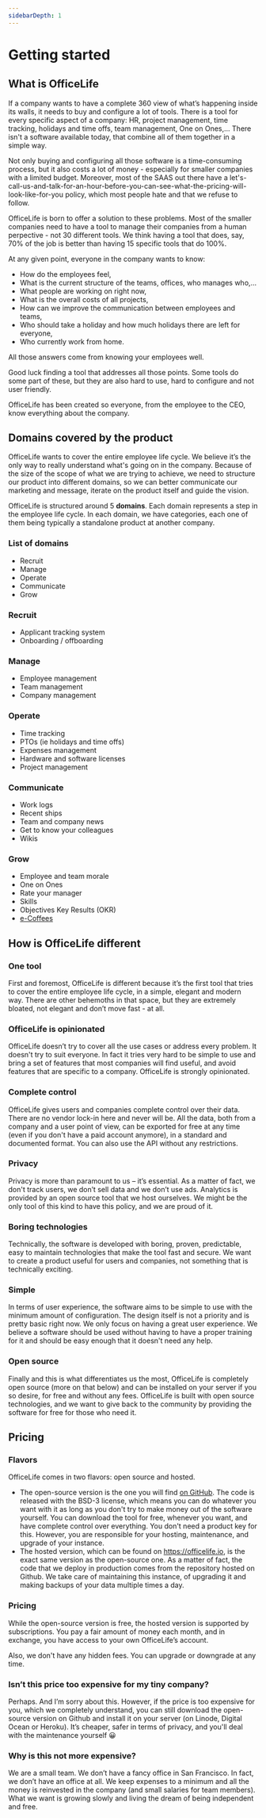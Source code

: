 ```yaml
---
sidebarDepth: 1
---
```


# Getting started

## What is OfficeLife

If a company wants to have a complete 360 view of what’s happening inside its walls, it needs to buy and configure a lot of tools. There is a tool for every specific aspect of a company: HR, project management, time tracking, holidays and time offs, team management, One on Ones,... There isn't a software available today, that combine all of them together in a simple way.

Not only buying and configuring all those software is a time-consuming process, but it also costs a lot of money - especially for smaller companies with a limited budget. Moreover, most of the SAAS out there have a let's-call-us-and-talk-for-an-hour-before-you-can-see-what-the-pricing-will-look-like-for-you policy, which most people hate and that we refuse to follow.

OfficeLife is born to offer a solution to these problems. Most of the smaller companies need to have a tool to manage their companies from a human perpective - not 30 different tools. We think having a tool that does, say, 70% of the job is better than having 15 specific tools that do 100%.

At any given point, everyone in the company wants to know:

* How do the employees feel,
* What is the current structure of the teams, offices, who manages who,…
* What people are working on right now,
* What is the overall costs of all projects,
* How can we improve the communication between employees and teams,
* Who should take a holiday and how much holidays there are left for everyone,
* Who currently work from home.

All those answers come from knowing your employees well.

Good luck finding a tool that addresses all those points. Some tools do some part of these, but they are also hard to use, hard to configure and not user friendly.

OfficeLife has been created so everyone, from the employee to the CEO, know everything about the company.

## Domains covered by the product

OfficeLife wants to cover the entire employee life cycle. We believe it’s the only way to really understand what's going on in the company. Because of the size of the scope of what we are trying to achieve, we need to structure our product into different domains, so we can better communicate our marketing and message, iterate on the product itself and guide the vision.

OfficeLife is structured around 5 **domains**. Each domain represents a step in the employee life cycle. In each domain, we have categories, each one of them being typically a standalone product at another company.

### List of domains

* Recruit
* Manage
* Operate
* Communicate
* Grow

### Recruit

* Applicant tracking system
* Onboarding / offboarding

### Manage

* Employee management
* Team management
* Company management

### Operate

* Time tracking
* PTOs (ie holidays and time offs)
* Expenses management
* Hardware and software licenses
* Project management

### Communicate

* Work logs
* Recent ships
* Team and company news
* Get to know your colleagues
* Wikis

### Grow

* Employee and team morale
* One on Ones
* Rate your manager
* Skills
* Objectives Key Results (OKR)
* [e-Coffees](/documentation/grow/e-coffee)

## How is OfficeLife different

### One tool

First and foremost, OfficeLife is different because it’s the first tool that tries to cover the entire employee life cycle, in a simple, elegant and modern way. There are other behemoths in that space, but they are extremely bloated, not elegant and don’t move fast - at all.

### OfficeLife is opinionated

OfficeLife doesn’t try to cover all the use cases or address every problem. It doesn't try to suit everyone. In fact it tries very hard to be simple to use and bring a set of features that most companies will find useful, and avoid features that are specific to a company. OfficeLife is strongly opinionated.

### Complete control

OfficeLife gives users and companies complete control over their data. There are no vendor lock-in here and never will be. All the data, both from a company and a user point of view, can be exported for free at any time (even if you don't have a paid account anymore), in a standard and documented format. You can also use the API without any restrictions.

### Privacy

Privacy is more than paramount to us – it’s essential. As a matter of fact, we don't track users, we don’t sell data and we don’t use ads. Analytics is provided by an open source tool that we host ourselves. We might be the only tool of this kind to have this policy, and we are proud of it.

### Boring technologies

Technically, the software is developed with boring, proven, predictable, easy to maintain technologies that make the tool fast and secure. We want to create a product useful for users and companies, not something that is technically exciting.

### Simple

In terms of user experience, the software aims to be simple to use with the minimum amount of configuration. The design itself is not a priority and is pretty basic right now. We only focus on having a great user experience. We believe a software should be used without having to have a proper training for it and should be easy enough that it doesn't need any help.

### Open source

Finally and this is what differentiates us the most, OfficeLife is completely open source (more on that below) and can be installed on your server if you so desire, for free and without any fees. OfficeLife is built with open source technologies, and we want to give back to the community by providing the software for free for those who need it.

## Pricing

### Flavors

OfficeLife comes in two flavors: open source and hosted.

* The open-source version is the one you will find [on GitHub](https://github.com/officelifehq/OfficeLife). The code is released with the BSD-3 license, which means you can do whatever you want with it as long as you don't try to make money out of the software yourself. You can download the tool for free, whenever you want, and have complete control over everything. You don't need a product key for this. However, you are responsible for your hosting, maintenance, and upgrade of your instance.
* The hosted version, which can be found on https://officelife.io, is the exact same version as the open-source one. As a matter of fact, the code that we deploy in production comes from the repository hosted on Github. We take care of maintaining this instance, of upgrading it and making backups of your data multiple times a day.

### Pricing

While the open-source version is free, the hosted version is supported by subscriptions. You pay a fair amount of money each month, and in exchange, you have access to your own OfficeLife’s account.

Also, we don't have any hidden fees. You can upgrade or downgrade at any time.

### Isn’t this price too expensive for my tiny company?

Perhaps. And I’m sorry about this. However, if the price is too expensive for you, which we completely understand, you can still download the open-source version on Github and install it on your server (on Linode, Digital Ocean or Heroku). It’s cheaper, safer in terms of privacy, and you'll deal with the maintenance yourself 😀

### Why is this not more expensive?

We are a small team. We don’t have a fancy office in San Francisco. In fact, we don’t have an office at all. We keep expenses to a minimum and all the money is reinvested in the company (and small salaries for team members). What we want is growing slowly and living the dream of being independent and free.
